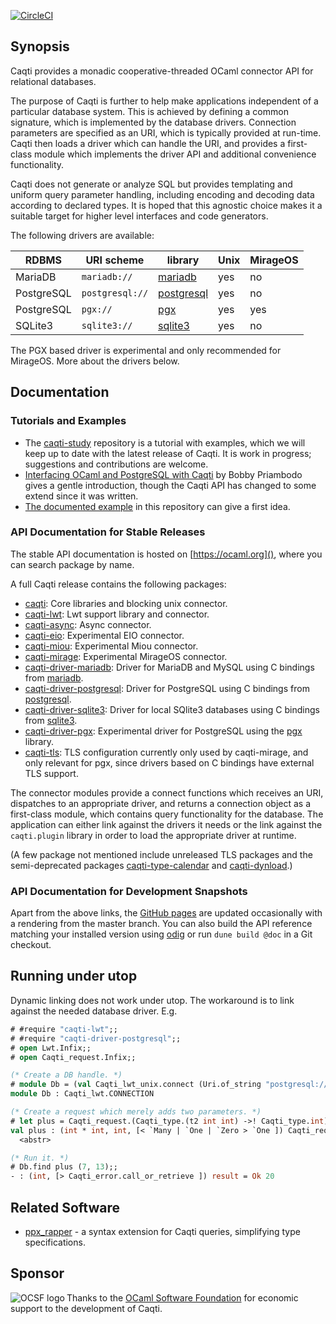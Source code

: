 [![CircleCI](https://circleci.com/gh/paurkedal/ocaml-caqti.svg?style=svg)](https://circleci.com/gh/paurkedal/ocaml-caqti)

## Synopsis

Caqti provides a monadic cooperative-threaded OCaml connector API for
relational databases.

The purpose of Caqti is further to help make applications independent of a
particular database system.  This is achieved by defining a common
signature, which is implemented by the database drivers.  Connection
parameters are specified as an URI, which is typically provided at run-time.
Caqti then loads a driver which can handle the URI, and provides a
first-class module which implements the driver API and additional
convenience functionality.

Caqti does not generate or analyze SQL but provides templating and uniform
query parameter handling, including encoding and decoding data according to
declared types.  It is hoped that this agnostic choice makes it a suitable
target for higher level interfaces and code generators.

The following drivers are available:

RDBMS      | URI scheme      | library        | Unix | MirageOS
---------- | --------------- | -------------- | ---- | --------
MariaDB    | `mariadb://`    | [mariadb][]    | yes  | no
PostgreSQL | `postgresql://` | [postgresql][] | yes  | no
PostgreSQL | `pgx://`        | [pgx][]        | yes  | yes
SQLite3    | `sqlite3://`    | [sqlite3][]    | yes  | no

The PGX based driver is experimental and only recommended for MirageOS.
More about the drivers below.

## Documentation

### Tutorials and Examples

  - The [caqti-study][] repository is a tutorial with examples, which we
    will keep up to date with the latest release of Caqti.  It is work in
    progress; suggestions and contributions are welcome.
  - [Interfacing OCaml and PostgreSQL with Caqti][BP-2018] by Bobby
    Priambodo gives a gentle introduction, though the Caqti API has changed
    to some extend since it was written.
  - [The documented example][bikereg] in this repository can give a first
    idea.

### API Documentation for Stable Releases

The stable API documentation is hosted on [https://ocaml.org](), where you
can search package by name.

A full Caqti release contains the following packages:

  - [caqti](https://ocaml.org/p/caqti/latest):
    Core libraries and blocking unix connector.
  - [caqti-lwt](https://ocaml.org/p/caqti-lwt/latest):
    Lwt support library and connector.
  - [caqti-async](https://ocaml.org/p/caqti-async/latest):
    Async connector.
  - [caqti-eio](https://ocaml.org/p/caqti-eio/latest):
    Experimental EIO connector.
  - [caqti-miou](https://ocaml.org/p/caqti-miou/latest):
    Experimental Miou connector.
  - [caqti-mirage](https://ocaml.org/p/caqti-mirage/latest):
    Experimental MirageOS connector.
  - [caqti-driver-mariadb](https://ocaml.org/p/caqti-driver-mariadb):
    Driver for MariaDB and MySQL using C bindings from [mariadb][].
  - [caqti-driver-postgresql](https://ocaml.org/p/caqti-driver-postgresql):
    Driver for PostgreSQL using C bindings from [postgresql][].
  - [caqti-driver-sqlite3](https://ocaml.org/p/caqti-driver-sqlite3):
    Driver for local SQlite3 databases using C bindings from [sqlite3][].
  - [caqti-driver-pgx](https://ocaml.org/p/caqti-driver-pgx):
    Experimental driver for PostgreSQL using the [pgx][] library.
  - [caqti-tls](https://ocaml.org/p/caqti-tls):
    TLS configuration currently only used by caqti-mirage, and only relevant
    for pgx, since drivers based on C bindings have external TLS support.

The connector modules provide a connect functions which receives an URI,
dispatches to an appropriate driver, and returns a connection object as a
first-class module, which contains query functionality for the database.
The application can either link against the drivers it needs or the link
against the `caqti.plugin` library in order to load the appropriate driver
at runtime.

(A few package not mentioned include unreleased TLS packages and the
semi-deprecated packages
[caqti-type-calendar](https://ocaml.org/p/caqti-type-calendar/latest) and
[caqti-dynload](https://ocaml.org/p/caqti-dynload/latest).)

### API Documentation for Development Snapshots

Apart from the above links, the [GitHub pages][caqti-ghpages] are updated
occasionally with a rendering from the master branch.  You can also build
the API reference matching your installed version using [odig][] or run
`dune build @doc` in a Git checkout.

## Running under utop

Dynamic linking does not work under utop.  The workaround is to link against
the needed database driver.  E.g.
```ocaml
# #require "caqti-lwt";;
# #require "caqti-driver-postgresql";;
# open Lwt.Infix;;
# open Caqti_request.Infix;;

(* Create a DB handle. *)
# module Db = (val Caqti_lwt_unix.connect (Uri.of_string "postgresql://") >>= Caqti_lwt.or_fail |> Lwt_main.run);;
module Db : Caqti_lwt.CONNECTION

(* Create a request which merely adds two parameters. *)
# let plus = Caqti_request.(Caqti_type.(t2 int int) ->! Caqti_type.int) "SELECT ? + ?";;
val plus : (int * int, int, [< `Many | `One | `Zero > `One ]) Caqti_request.t =
  <abstr>

(* Run it. *)
# Db.find plus (7, 13);;
- : (int, [> Caqti_error.call_or_retrieve ]) result = Ok 20
```

## Related Software

  - [ppx\_rapper](https://github.com/roddyyaga/ppx_rapper) - a syntax
    extension for Caqti queries, simplifying type specifications.

## Sponsor

<a href="https://ocaml-sf.org">
<img align="left" alt="OCSF logo" src="https://ocaml-sf.org/assets/ocsf_logo.svg"/>
</a>
Thanks to the <a href="https://ocaml-sf.org">OCaml Software Foundation</a>
for economic support to the development of Caqti.


[caqti-ghpages]: http://paurkedal.github.io/ocaml-caqti/index.html
[BP-2018]: https://medium.com/@bobbypriambodo/interfacing-ocaml-and-postgresql-with-caqti-a92515bdaa11
[bikereg]: examples/bikereg.ml
[caqti-study]: https://github.com/paurkedal/caqti-study/
[odig]: http://erratique.ch/software/odig
[mariadb]: https://github.com/andrenth/ocaml-mariadb
[pgx]: https://github.com/arenadotio/pgx
[postgresql]: https://mmottl.github.io/postgresql-ocaml
[sqlite3]: https://mmottl.github.io/sqlite3-ocaml
